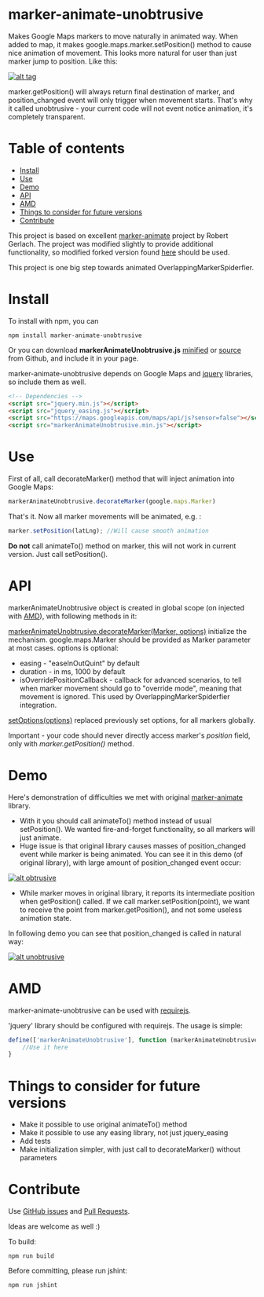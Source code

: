 # marker-animate-unobtrusive

Makes Google Maps markers to move naturally in animated way. When added to map, it makes google.maps.marker.setPosition()
method to cause nice animation of movement. This looks more natural for user than just marker jump to position.
Like this:

[![alt tag](http://terikon.github.io/marker-animate-unobtrusive/demo/screenshots/map.jpg)](http://terikon.github.io/marker-animate-unobtrusive/demo/markermove-unobtrusive.html)

marker.getPosition() will always return final destination of marker, and position_changed event will only trigger when
movement starts. That's why it called unobtrusive - your current code will not event notice animation, it's completely
transparent.

# Table of contents

- [Install](#install)
- [Use](#use)
- [Demo](#demo)
- [API](#api)
- [AMD](#amd)
- [Things to consider for future versions](#things-to-consider-for-future-versions)
- [Contribute](#contribute)

This project is based on excellent [marker-animate](https://github.com/combatwombat/marker-animate) project by Robert Gerlach.
The project was modified slightly to provide additional functionality, so modified forked version found
[here](https://github.com/viskin/marker-animate) should be used.

This project is one big step towards animated OverlappingMarkerSpiderfier.

# Install

To install with npm, you can

```
npm install marker-animate-unobtrusive
```

Or you can download **markerAnimateUnobtrusive.js**
[minified](https://raw.githubusercontent.com/terikon/marker-animate-unobtrusive/master/dist/markerAnimateUnobtrusive.min.js) or
[source](https://raw.githubusercontent.com/terikon/marker-animate-unobtrusive/master/markerAnimateUnobtrusive.js)
from Github, and include it in your page.

marker-animate-unobtrusive depends on Google Maps and [jquery](http://jquery.com/download) libraries, so include them as well.

```html
<!-- Dependencies -->
<script src="jquery.min.js"></script>
<script src="jquery_easing.js"></script>
<script src="https://maps.googleapis.com/maps/api/js?sensor=false"></script>
<script src="markerAnimateUnobtrusive.min.js"></script>
```

# Use

First of all, call decorateMarker() method that will inject animation into Google Maps: 

```js
markerAnimateUnobtrusive.decorateMarker(google.maps.Marker)
```

That's it. Now all marker movements will be animated, e.g. :

```js
marker.setPosition(latLng); //Will cause smooth animation
```

**Do not** call animateTo() method on marker, this will not work in current version. Just call setPosition().

# API

markerAnimateUnobtrusive object is created in global scope (on injected with [AMD](#amd)), with following methods in it:

<a name="decorateMarker"></a>
[markerAnimateUnobtrusive.decorateMarker(Marker, options)](#decorateMarker) initialize the mechanism. google.maps.Marker
should be provided as Marker parameter at most cases. options is optional:

- easing - "easeInOutQuint" by default
- duration - in ms, 1000 by default
- isOverridePositionCallback - callback for advanced scenarios, to tell when marker movement should go to "override mode", 
meaning that movement is ignored. This used by OverlappingMarkerSpiderfier integration.

<a name="setOptions"></a>
[setOptions(options)](#setOptions) replaced previously set options, for all markers globally. 

Important - your code should never directly access marker's *position* field, only with *marker.getPosition()* method.

# Demo

Here's demonstration of difficulties we met with original [marker-animate](https://github.com/combatwombat/marker-animate) library.

- With it you should call animateTo() method instead of usual setPosition(). We wanted fire-and-forget functionality,
so all markers will just animate.
- Huge issue is that original library causes masses of position_changed event while marker is being animated. You can see it in this demo (of original library), with large amount of position_changed event occur: 

[![alt obtrusive](http://terikon.github.io/marker-animate-unobtrusive/demo/screenshots/map.jpg)](http://terikon.github.io/marker-animate-unobtrusive/demo/markermove-obtrusive.html)

- While marker moves in original library, it reports its intermediate position when getPosition() called. If we call
marker.setPosition(point), we want to receive the point from marker.getPosition(), and not some useless animation state.

In following demo you can see that position_changed is called in natural way: 

[![alt unobtrusive](http://terikon.github.io/marker-animate-unobtrusive/demo/screenshots/map.jpg)](http://terikon.github.io/marker-animate-unobtrusive/demo/markermove-unobtrusive.html)

# AMD

marker-animate-unobtrusive can be used with [requirejs](http://requirejs.org/).

'jquery' library should be configured with requirejs. The usage is simple:

```js
define(['markerAnimateUnobtrusive'], function (markerAnimateUnobtrusive) {
	//Use it here
}
``` 

# Things to consider for future versions

- Make it possible to use original animateTo() method
- Make it possible to use any easing library, not just jquery_easing
- Add tests
- Make initialization simpler, with just call to decorateMarker() without parameters

# Contribute

Use [GitHub issues](https://github.com/terikon/marker-animate-unobtrusive/issues) and [Pull Requests](https://github.com/terikon/marker-animate-unobtrusive/pulls).

Ideas are welcome as well :)

To build:
	
	npm run build

Before committing, please run jshint:

	npm run jshint

